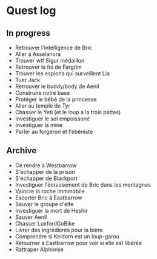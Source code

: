# Quest log

## In progress

* Retrouver l'intelligence de Bric
* Aller à Asselanora
* Trouver wtf Sigur médaillon
* Retrouver la foi de Fargrim
* Trouver les espions qui surveillent Lia
* Tuer Jack
* Retrouver le buddy/body de Aenil
* Construire notre base
* Protéger le bébé de la princesse
* Aller au temple de Tyr
* Chasser le Yeti (et le loup a la trois pattes)
* Investiguer le sol empoissoné
* Investiguer la mine
* Parler au forgeron et l'ébéniste

## Archive

* Ce rendre à Westbarrow
* S'échapper de la prison
* S'échapper de Blackport
* Investiguer l'écrassement de Bric dans les montagnes
* Vaincre la roche immmobile
* Escorter Bric à Eastbarrow
* Sauver le groupe d'elfe
* Investiguer la mort de Heshir
* Sauver Aenil
* Chasser LuxfordGoBike
* Livrer des ingrédients pour la bière
* Comprendre si Keldorn est un loup-garou
* Retourner à Eastbarrow pour voir si elle est libérée
* Rattraper Alphonse
